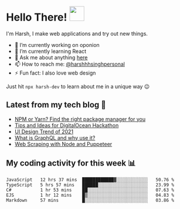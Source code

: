 # Hello There! <img src="https://media.giphy.com/media/hvRJCLFzcasrR4ia7z/giphy.gif" width="40px"></a>

I'm Harsh, I make web applications and try out new things.

 - :telescope: I’m currently working on oponion
 - :seedling: I’m currently learning React
 - :speech_balloon: Ask me about anything [here](https://github.com/harshhhdev/harshhhdev/discussions/1)
 - :mailbox: How to reach me: [@harshhhsinghpersonal](mailto:harshhh.singh.personal@gmail.com)
 - :zap: Fun fact: I also love web design

Just hit `npx harsh-dev` to learn about me in a unique way :wink:

## Latest from my tech blog :book:
<!-- BLOG-POST-LIST:START -->
- [NPM or Yarn? Find the right package manager for you](https://dev.to/harshhhdev/npm-or-yarn-find-the-right-pacakge-manager-for-you-17ko)
- [Tips and Ideas for DigitalOcean Hackathon](https://dev.to/harshhhdev/tips-and-ideas-for-digitalocean-hackathon-fha)
- [UI Design Trend of 2021](https://dev.to/harshhhdev/ui-design-trend-of-2021-4fb7)
- [What is GraphQL and why use it?](https://dev.to/harshhhdev/graphql-what-and-why-3f9n)
- [Web Scraping with Node and Puppeteer](https://dev.to/harshhhdev/guide-to-web-scraping-with-node-1kpe)
<!-- BLOG-POST-LIST:END -->

## My coding activity for this week 📊

<!--START_SECTION:waka-->
```text
JavaScript   12 hrs 37 mins  ████████████▓░░░░░░░░░░░░   50.76 % 
TypeScript   5 hrs 57 mins   ██████░░░░░░░░░░░░░░░░░░░   23.99 % 
C#           1 hr 53 mins    ██░░░░░░░░░░░░░░░░░░░░░░░   07.63 % 
EJS          1 hr 12 mins    █▒░░░░░░░░░░░░░░░░░░░░░░░   04.83 % 
Markdown     57 mins         █░░░░░░░░░░░░░░░░░░░░░░░░   03.86 % 
```
<!--END_SECTION:waka-->
